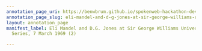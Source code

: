 ```yaml
---
annotation_page_uri: https://benwbrum.github.io/spokenweb-hackathon-development-noterms/annotations/eli-mandel-and-d-g-jones-at-sir-george-williams-university-the-poetry-series-7-march-1969-2--canvas-1-unknown.json
annotation_page_slug: eli-mandel-and-d-g-jones-at-sir-george-williams-university-the-poetry-series-7-march-1969-2--canvas-1-unknown
layout: annotation_page
manifest_label: Eli Mandel and D.G. Jones at Sir George Williams University, The Poetry
  Series, 7 March 1969 (2)

---
```

